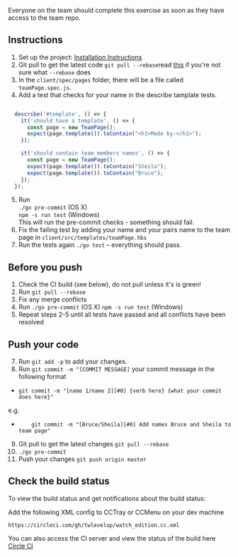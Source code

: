 Everyone on the team should complete this exercise as soon as they have access to the team repo.

## Instructions

1. Set up the project: [Installation Instructions](https://github.com/twlevelup/watch_edition/wiki/Installation)
2. Git pull to get the latest code ```git pull --rebase```read [this](https://git-scm.com/book/en/v2/Git-Branching-Rebasing) if you're not sure what ```--rebase``` does
3. In the `client/spec/pages` folder, there will be a file called `teamPage.spec.js`.
4. Add a test that checks for your name in the describe tamplate tests. 
```javascript

  describe('#template', () => {
    it('should have a template', () => {
      const page = new TeamPage();
      expect(page.template()).toContain("<h1>Made by:</h1>");
    });

    it('should contain team members names', () => {
      const page = new TeamPage();
      expect(page.template()).toContain("Sheila");
      expect(page.template()).toContain("Bruce");
    });
  });

```
5. Run  
```./go pre-commit``` (OS X)  
```npm -s run test``` (Windows)   
This will run the pre-commit checks - something should fail.
6. Fix the failing test by adding your name and your pairs name to the team page in ```client/src/templates/teamPage.hbs```
7. Run the tests again ```./go test``` – everything should pass.

## Before you push

1. Check the CI build (see below), do not pull unless it's is green!
2. Run ```git pull --rebase```
3. Fix any merge conflicts
4. Run
```./go pre-commit``` (OS X)
```npm -s run test``` (Windows)
5. Repeat steps 2-5 until all tests have passed and all conflicts have been resolved

## Push your code 

7. Run ```git add -p``` to add your changes. 
8. Run ```git commit -m "[COMMIT MESSAGE]``` your commit message in the following format 

- ```git commit -m "[name 1/name 2][#0] {verb here} {what your commit does here}" ```

e.g. 

- ```    git commit -m "[Bruce/Sheila][#0] Add names Bruce and Sheila to team page"```

9. Git pull to get the latest changes ```git pull --rebase```
10. ```./go pre-commit```
11. Push your changes ```git push origin master```

## Check the build status

To view the build status and get notifications about the build status:

Add the following XML config to CCTray or CCMenu on your dev machine

	https://circleci.com/gh/twlevelup/watch_edition.cc.xml

You can also access the CI server and view the status of the build here [Circle CI](https://circleci.com/gh/twlevelup/watch_edition)